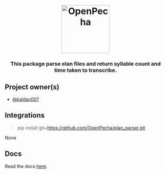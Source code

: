 
<h1 align="center">
  <br>
  <a href="https://openpecha.org"><img src="https://avatars.githubusercontent.com/u/82142807?s=400&u=19e108a15566f3a1449bafb03b8dd706a72aebcd&v=4" alt="OpenPecha" width="150"></a>
  <br>
</h1>

<!-- Replace with 1-sentence description about what this tool is or does.-->

<h3 align="center"> This package parse elan files and return syllable count and time taken to transcribe. </h3>

## Project owner(s)

<!-- Link to the repo owners' github profiles -->

- [@kaldan007](https://github.com/kaldan007)

## Integrations
>pip install git+https://github.com/OpenPecha/elan_parser.git

None
## Docs

<!-- Update the link to the docs -->

Read the docs [here](https://wiki.openpecha.org/#/dev/coding-guidelines).
